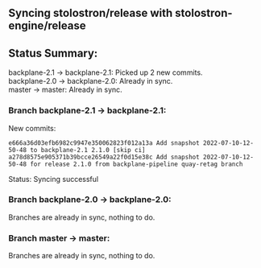 ## Syncing stolostron/release with stolostron-engine/release

## Status Summary:

backplane-2.1 -> backplane-2.1: Picked up 2 new commits.  
backplane-2.0 -> backplane-2.0: Already in sync.  
master -> master: Already in sync.  

### Branch backplane-2.1 -> backplane-2.1:

New commits:

```
e666a36d03efb6982c9947e350062823f012a13a Add snapshot 2022-07-10-12-50-48 to backplane-2.1 2.1.0 [skip ci]
a278d8575e905371b39bcce26549a22f0d15e38c Add snapshot 2022-07-10-12-50-48 for release 2.1.0 from backplane-pipeline quay-retag branch
```

Status: Syncing successful

### Branch backplane-2.0 -> backplane-2.0:

Branches are already in sync, nothing to do.

### Branch master -> master:

Branches are already in sync, nothing to do.

